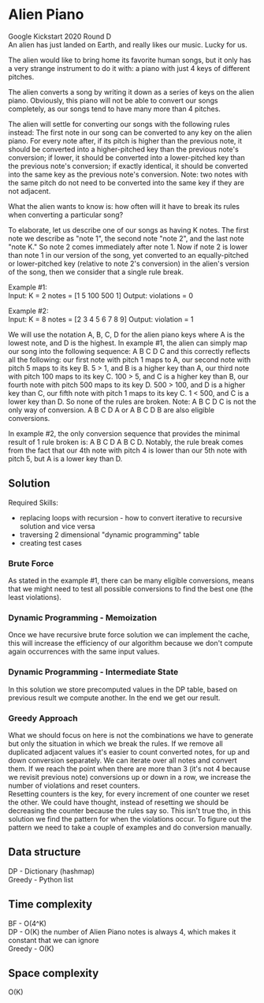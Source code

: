 # Alien Piano
Google Kickstart 2020 Round D  
An alien has just landed on Earth, and really likes our music. Lucky for us.

The alien would like to bring home its favorite human songs, but it only has a very strange instrument to do it with: a piano with just 4 keys of different pitches.

The alien converts a song by writing it down as a series of keys on the alien piano. Obviously, this piano will not be able to convert our songs completely, as our songs tend to have many more than 4 pitches.

The alien will settle for converting our songs with the following rules instead:
The first note in our song can be converted to any key on the alien piano.
For every note after,
if its pitch is higher than the previous note, it should be converted into a higher-pitched key than the previous note's conversion;
if lower, it should be converted into a lower-pitched key than the previous note's conversion;
if exactly identical, it should be converted into the same key as the previous note's conversion.
Note: two notes with the same pitch do not need to be converted into the same key if they are not adjacent.

What the alien wants to know is: how often will it have to break its rules when converting a particular song?

To elaborate, let us describe one of our songs as having K notes. The first note we describe as "note 1", the second note "note 2", and the last note "note K."
So note 2 comes immediately after note 1.
Now if note 2 is lower than note 1 in our version of the song, yet converted to an equally-pitched or lower-pitched key (relative to note 2's conversion) in the alien's version of the song, then we consider that a single rule break.
  
Example #1:  
Input:
K = 2
notes = [1 5 100 500 1]
Output:
violations = 0

Example #2:  
Input:
K = 8
notes = [2 3 4 5 6 7 8 9]
Output:
violation = 1

We will use the notation A, B, C, D for the alien piano keys where A is the lowest note, and D is the highest. In example #1, the alien can simply map our song into the following sequence: A B C D C and this correctly reflects all the following:
our first note with pitch 1 maps to A,
our second note with pitch 5 maps to its key B. 5 > 1, and B is a higher key than A,
our third note with pitch 100 maps to its key C. 100 > 5, and C is a higher key than B,
our fourth note with pitch 500 maps to its key D. 500 > 100, and D is a higher key than C,
our fifth note with pitch 1 maps to its key C. 1 < 500, and C is a lower key than D.
So none of the rules are broken. Note: A B C D C is not the only way of conversion. A B C D A or A B C D B are also eligible conversions.

In example #2, the only conversion sequence that provides the minimal result of 1 rule broken is: A B C D A B C D. Notably, the rule break comes from the fact that our 4th note with pitch 4 is lower than our 5th note with pitch 5, but A is a lower key than D.

## Solution
Required Skills:
* replacing loops with recursion - how to convert iterative to recursive solution and vice versa  
* traversing 2 dimensional "dynamic programming" table  
* creating test cases

### Brute Force
As stated in the example #1, there can be many eligible conversions, means that we might need to test all possible conversions to find the best one (the least violations).

### Dynamic Programming - Memoization
Once we have recursive brute force solution we can implement the cache, this will increase the efficiency of our algorithm because we don't compute again occurrences with the same input values.

### Dynamic Programming - Intermediate State
In this solution we store precomputed values in the DP table, based on previous result we compute another. In the end we get our result. 

### Greedy Approach
What we should focus on here is not the combinations we have to generate but only the situation in which we break the rules. If we remove all duplicated adjacent values it's easier to count converted notes, for up and down conversion separately. We can iterate over all notes and convert them. If we reach the point when there are more than 3 (it's not 4 because we revisit previous note) conversions up or down in a row, we increase the number of violations and reset counters.  
Resetting counters is the key, for every increment of one counter we reset the other. We could have thought, instead of resetting we should be decreasing the counter because the rules say so. This isn't true tho, in this solution we find the pattern for when the violations occur. To figure out the pattern we need to take a couple of examples and do conversion manually.

## Data structure
DP - Dictionary (hashmap)  
Greedy - Python list  

## Time complexity
BF - O(4^K)  
DP - O(K) the number of Alien Piano notes is always 4, which makes it constant that we can ignore  
Greedy - O(K)  

## Space complexity
O(K)
